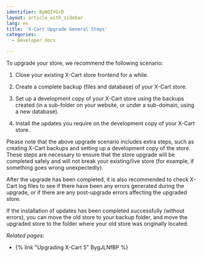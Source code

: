 ```yaml
---
identifier: ByNQIVGrD
layout: article_with_sidebar
lang: en
title: 'X-Cart Upgrade General Steps'
categories:
  - Developer docs

---
```



To upgrade your store, we recommend the following scenario:

1.  Close your existing X-Cart store frontend for a while.
2.  Create a complete backup (files and database) of your X-Cart store.
3.  Set up a development copy of your X-Cart store using the backups created (in a sub-folder on your website, or under a sub-domain, using a new database).

4.  Install the updates you require on the development copy of your X-Cart store.

Please note that the above upgrade scenario includes extra steps, such as creating X-Cart backups and setting up a development copy of the store. These steps are necessary to ensure that the store upgrade will be completed safely and will not break your existing/live store (for example, if something goes wrong unexpectedly).

After the upgrade has been completed, it is also recommended to check X-Cart log files to see if there have been any errors generated during the upgrade, or if there are any post-upgrade errors affecting the upgraded store.

If the installation of updates has been completed successfully (without errors), you can move the old store to your backup folder, and move the upgraded store to the folder where your old store was originally located.

_Related pages:_

*   {% link "Upgrading X-Cart 5" BygJLNfBP %}